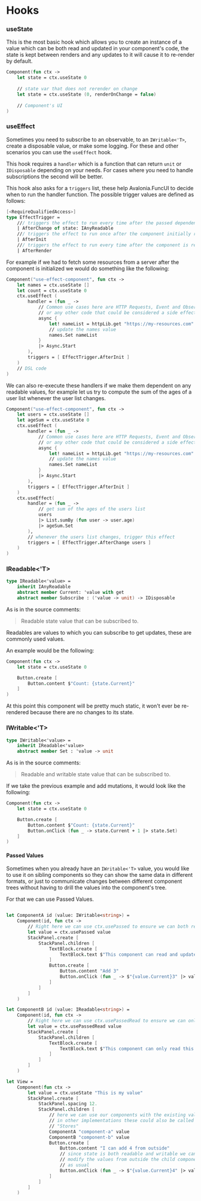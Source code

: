 # Hooks

### useState

This is the most basic hook which allows you to create an instance of a value which can be both read and updated in your component's code, the state is kept between renders and any updates to it will cause it to re-render by default.

```fsharp
Component(fun ctx ->
    let state = ctx.useState 0
    
    // state var that does not rerender on change
    let state = ctx.useState (0, renderOnChange = false)
    
    // Component's UI
)
```

### useEffect

Sometimes you need to subscribe to an observable, to an `IWritable<'T>`, create a disposable value, or make some logging. For these and other scenarios you can use the `useEffect` hook.

This hook requires a `handler` which is a function that can return `unit` or `IDisposable` depending on your needs. For cases where you need to handle subscriptions the second will be better.

This hook also asks for a `triggers` list, these help Avalonia.FuncUI to decide when to run the handler function. The possible trigger values are defined as follows:

```fsharp
[<RequireQualifiedAccess>]
type EffectTrigger =
    /// triggers the effect to run every time after the passed dependency has changed.
    | AfterChange of state: IAnyReadable
    /// triggers the effect to run once after the component initially rendered.
    | AfterInit
    /// triggers the effect to run every time after the component is rendered.
    | AfterRender
```

For example if we had to fetch some resources from a server after the component is initialized we would do something like the following:

```fsharp
Component("use-effect-component", fun ctx ->
    let names = ctx.useState []
    let count = ctx.useState 0
    ctx.useEffect (
        handler = (fun _ ->
            // Common use cases here are HTTP Requests, Event and Observable Subscriptions
            // or any other code that could be considered a side effect
            async {
                let! nameList = httpLib.get "https://my-resources.com"
                // update the names value
                names.Set nameList
            }
            |> Async.Start
        ),
        triggers = [ EffectTrigger.AfterInit ]
    )
    // DSL code
)
```

We can also re-execute these handlers if we make them dependent on any readable values, for example let us try to compute the sum of the ages of a user list whenever the user list changes.

```fsharp
Component("use-effect-component", fun ctx ->
    let users = ctx.useState []
    let ageSum = ctx.useState 0
    ctx.useEffect (
        handler = (fun _ ->
            // Common use cases here are HTTP Requests, Event and Observable Subscriptions
            // or any other code that could be considered a side effect
            async {
                let! nameList = httpLib.get "https://my-resources.com"
                // update the names value
                names.Set nameList
            }
            |> Async.Start
        ),
        triggers = [ EffectTrigger.AfterInit ]
    )
    ctx.useEffect(
        handler = (fun _ ->
            // get sum of the ages of the users list
            users
            |> List.sumBy (fun user -> user.age)
            |> ageSum.Set
        ),
        // whenever the users list changes, trigger this effect
        triggers = [ EffectTrigger.AfterChange users ]
    )
)
```

### IReadable<'T>

```fsharp
type IReadable<'value> =
    inherit IAnyReadable
    abstract member Current: 'value with get
    abstract member Subscribe : ('value -> unit) -> IDisposable
```

As is in the source comments:

> Readable state value that can be subscribed to.

Readables are values to which you can subscribe to get updates, these are commonly used values.

An example would be the following:

```fsharp
Component(fun ctx ->
    let state = ctx.useState 0

    Button.create [
        Button.content $"Count: {state.Current}"
    ]
)
```

At this point this component will be pretty much static, it won't ever be re-rendered because there are no changes to its state.

### IWritable<'T>

```fsharp
type IWritable<'value> =
    inherit IReadable<'value>
    abstract member Set : 'value -> unit
```

As is in the source comments:

> Readable and writable state value that can be subscribed to.

If we take the previous example and add mutations, it would look like the following:

```fsharp
Component(fun ctx ->
    let state = ctx.useState 0

    Button.create [
        Button.content $"Count: {state.Current}"
        Button.onClick (fun _ -> state.Current + 1 |> state.Set)
    ]
)
```

#### Passed Values

Sometimes when you already have an `IWritable<'T>` value, you would like to use it on sibling components so they can show the same data in different formats, or just to communicate changes between different component trees without having to drill the values into the component's tree.

For that we can use Passed Values.

```fsharp

let ComponentA id (value: IWritable<string>) =
    Component(id, fun ctx ->
        // Right here we can use ctx.usePassed to ensure we can both read/update a value
        let value = ctx.usePassed value
        StackPanel.create [
            StackPanel.children [
                TextBlock.create [
                    TextBlock.text $"This component can read and update this value: \"{value.Current}\""
                ]
                Button.create [
                    Button.content "Add 3"
                    Button.onClick (fun _ -> $"{value.Current}3" |> value.Set )
                ]
            ]
        ]
    )

let ComponentB id (value: IReadable<string>) =
    Component(id, fun ctx ->
        // Right here we can use ctx.usePassedRead to ensure we can only read a value
        let value = ctx.usePassedRead value
        StackPanel.create [
            StackPanel.children [
                TextBlock.create [
                    TextBlock.text $"This component can only read this value: \"{value.Current}\""
                ]
            ]
        ]
    )

let View =
    Component(fun ctx ->
        let value = ctx.useState "This is my value"
        StackPanel.create [
            StackPanel.spacing 12.
            StackPanel.children [
                // here we can use our components with the existing value
                // in other implementations these could also be called
                // "Stores"
                ComponentA "component-a" value
                ComponentB "component-b" value
                Button.create [
                    Button.content "I can add 4 from outside"
                    // since state is both readable and writable we can also
                    // modify the values from outside the child components
                    // as usual
                    Button.onClick (fun _ -> $"{value.Current}4" |> value.Set )
                ]
            ]
        ]
    )
```
